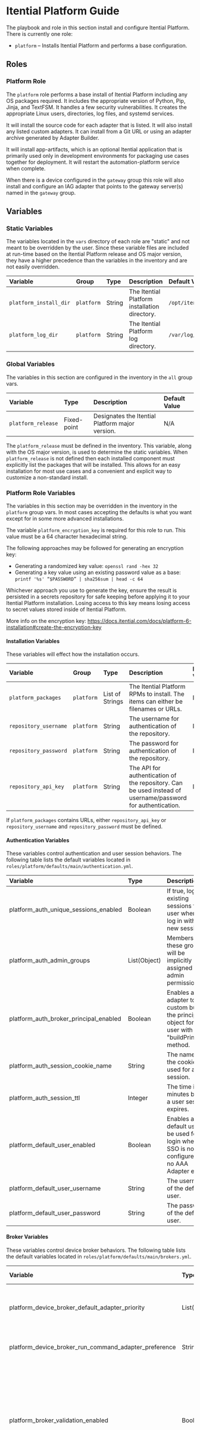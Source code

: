 # Itential Platform Guide

The playbook and role in this section install and configure Itential Platform.  There is currently
one role:

* `platform` – Installs Itential Platform and performs a base configuration.

## Roles

### Platform Role

The `platform` role performs a base install of Itential Platform including any OS packages
required. It includes the appropriate version of Python, Pip, Jinja, and TextFSM. It handles a few
security vulnerabilities. It creates the appropriate Linux users, directories, log files, and
systemd services.

It will install the source code for each adapter that is listed. It will also install any listed
custom adapters. It can install from a Git URL or using an adapter archive generated by Adapter
Builder.

It will install app-artifacts, which is an optional Itential application that is primarily used
only in development environments for packaging use cases together for deployment. It will restart
the automation-platform service when complete.

When there is a device configured in the `gateway` group this role will also install and configure
an IAG adapter that points to the gateway server(s) named in the `gateway` group.

## Variables

### Static Variables

The variables located in the `vars` directory of each role are "static" and not meant to be
overridden by the user.  Since these variable files are included at run-time based on the Itential
Platform release and OS major version, they have a higher precedence than the variables in the
inventory and are not easily overridden.

| Variable | Group | Type | Description | Default Value |
| :------- | :---- | :--- | :---------- | :------------ |
| `platform_install_dir` | `platform` | String | The Itential Platform installation directory. | `/opt/itential/platform/server` |
| `platform_log_dir` | `platform` | String | The Itential Platform log directory. | `/var/log/itential` |

### Global Variables

The variables in this section are configured in the inventory in the `all` group vars.

| Variable | Type | Description | Default Value |
| :------- | :--- | :---------- | :------------ |
| `platform_release` | Fixed-point | Designates the Itential Platform major version. | N/A |

The `platform_release` must be defined in the inventory.  This variable, along with the OS major
version, is used to determine the static variables. When `platform_release` is not defined then each
installed component must explicitly list the packages that will be installed.  This allows for an
easy installation for most use cases and a convenient and explicit way to customize a non-standard
install.

### Platform Role Variables

The variables in this section may be overridden in the inventory in the `platform` group vars. In
most cases accepting the defaults is what you want except for in some more advanced installations.

The variable `platform_encryption_key` is required for this role to run. This value must be a 64
character hexadecimal string.

The following approaches may be followed for generating an encryption key:

- Generating a randomized key value: `openssl rand -hex 32`
- Generating a key value using an existing password value as a base: `printf '%s' “$PASSWORD” | sha256sum | head -c 64`

Whichever approach you use to generate the key, ensure the result is persisted in a secrets
repository for safe keeping before applying it to your Itential Platform installation. Losing
access to this key means losing access to secret values stored inside of Itential Platform.

More info on the encryption key:
<https://docs.itential.com/docs/platform-6-installation#create-the-encryption-key>

#### Installation Variables

These variables will effect how the installation occurs.

| Variable | Group | Type | Description | Default Value |
| :------- | :---- | :--- | :---------- | :------------ |
| `platform_packages` | `platform` | List of Strings | The Itential Platform RPMs to install. The items can either be filenames or URLs. | N/A |
| `repository_username` | `platform` | String | The username for authentication of the repository. | N/A |
| `repository_password` | `platform` | String | The password for authentication of the repository. | N/A |
| `repository_api_key` | `platform` | String | The API for authentication of the repository. Can be used instead of username/password for authentication.| N/A |

If `platform_packages` contains URLs, either `repository_api_key` or `repository_username` and
`repository_password` must be defined.

#### Authentication Variables

These variables control authentication and user session behaviors. The following table lists the
default variables located in `roles/platform/defaults/main/authentication.yml`.

| Variable | Type | Description | Default Value |
| :------- | :--- | :---------- | :------------ |
| platform_auth_unique_sessions_enabled | Boolean | If true, logs out existing sessions for a user when they log in with a new session. | `false` |
| platform_auth_admin_groups | List(Object) | Members of these groups will be implicitly assigned with admin permissions. | { "provenance": "Local AAA", "group": "pronghorn_admin" } |
| platform_auth_broker_principal_enabled | Boolean | Enables a AAA adapter to custom build the principal object for a user with a "buildPrincipal" method. | `false` |
| platform_auth_session_cookie_name | String | The name of the cookie used for a user session. | `token` |
| platform_auth_session_ttl | Integer | The time in minutes before a user session expires. | 60 |
| platform_default_user_enabled | Boolean | Enables a default user to be used for login when SSO is not configured and no AAA Adapter exists. | `true` |
| platform_default_user_username | String | The username of the default user. | `admin` |
| platform_default_user_password | String | The password of the default user. | `admin` |

#### Broker Variables

These variables control device broker behaviors. The following table lists the default variables
located in `roles/platform/defaults/main/brokers.yml`.

| Variable | Type | Description | Default Value |
| :------- | :--- | :---------- | :------------ |
| platform_device_broker_default_adapter_priority | List(String) | A list of adapter types that manages the devices. |  |
| platform_device_broker_run_command_adapter_preference | String | Runs a command on a device. |  |
| platform_broker_validation_enabled | Boolean | If true, the platform will perform strict JSON Schema validation on messages into the brokers and coming back to the broker layer from adapters. | false |

#### Integration Worker Variables

These variables control integration worker behaviors. The following table lists the default
variables located in `roles/platform/defaults/main/integration_worker.yml`.

| Variable | Type | Description | Default Value |
| :------- | :--- | :---------- | :------------ |
| platform_integration_thread_count | Integer | The number of threads available for API requests. | 5 |
| platform_integration_timeout | Integer | The number of milliseconds until an integration request times out. | 15000 |

#### Logger Variables

These variables control logging and syslog integration behaviors. The following table lists the
default variables located in `roles/platform/defaults/main/logging.yml`.

| Variable | Type | Description | Default Value |
| :------- | :--- | :---------- | :------------ |
| platform_log_max_files | Integer | The maximum number of each log file to keep as rotation occurs. | 100 |
| platform_log_max_file_size | Integer | The maximum file size in bytes of each log file before rotation occurs. | 1048576 |
| platform_log_level | String | The minimum log level to display in the log file. | `info` |
| platform_log_dir | String | The absolute directory path where log files are written. | `/var/log/itential/platform` |
| platform_log_filename | String | The name of the primary platform log file. | `platform.log` |
| platform_log_level_console | String | The minimum log level to display in the console (stdout). | `warn` |
| platform_webserver_log_directory | String | The absolute directory path where webserver log files are written. | `/var/log/itential/platform` |
| platform_webserver_log_filename | String | The name of the webserver log file. | `webserver.log` |
| platform_log_level_syslog | String | The minimum log level to send to the syslog server. | `warning` |
| platform_syslog_host | String | The hostname or IP address of the syslog server. | `localhost` |
| platform_syslog_port | Integer | The port number of the syslog server. | 514 |
| platform_syslog_protocol | String | The protocol to use when sending logs to the syslog server. | `udp4` |
| platform_syslog_facility | String | The syslog facility to use when sending logs to the syslog server. | `local0` |
| platform_syslog_type | String | The syslog message format to use when sending logs to the syslog server. | `BSD` |
| platform_syslog_path | String | The path to the syslog server file. | `/dev/log` |
| platform_syslog_pid | String | The process property to include as the process id in the syslog message. | `process.pid` |
| platform_syslog_localhost | String | The hostname to include in the syslog message. | `localhost` |
| platform_syslog_app_name | String | The process property to include as the application name in the syslog message. | `process.title` |
| platform_syslog_eol | String | The end of line character to include in the syslog message. |  |

#### Platform UI Variables

These variables control UI behaviors. The following table lists the default variables located in
`roles/platform/defaults/main/platform_ui.yml`.

| Variable | Type | Description | Default Value |
| :------- | :--- | :---------- | :------------ |
| platform_ui_layout_file | String | Path to the layout file extended in pug templates. |  |
| platform_ui_home_file | String | Path to the HTML file that will be displayed as the home page for the UI. | `node_modules/@itential/iap-ui/build/index.html` |
| platform_ui_login_file | String | Path to the HTML file that will be displayed as the login page for the UI. | `node_modules/@itential/iap-ui/build/index.html` |
| platform_ui_profile_file | String | Path to the HTML file that will be displayed as the profile page for the UI. | `node_modules/@itential/iap-ui/build/index.html` |
| platform_ui_favicon_file | String | Path to the favicon file that will be displayed in the browser tab. | `ui/img/favicon.ico` |
| platform_ui_apple_touch_icon_file | String | Path to the apple touch icon file that will be displayed on iOS devices. | `ui/img/apple-touch-icon.png` |

#### Redis Variables

These variables control Redis integration behaviors. The following table lists the default
variables located in `roles/platform/defaults/main/redis.yml`.

| Variable | Type | Description | Default Value |
| :------- | :--- | :---------- | :------------ |
| platform_redis_db | Integer | The Redis keyspace (database number) to use for the connection. | 0 |
| platform_redis_auth_enabled | String | Flag to enable Redis authentication. | `true` |
| platform_redis_username | String | The username to use when connecting to Redis. | `itential` |
| platform_redis_password | String | The password to use when connecting to Redis. | `itential` |
| platform_redis_max_retries_per_request | Integer |  The maximum number of times to retry a request to Redis when the connection is lost. | 20 |
| platform_redis_max_heartbeat_write_retries | Integer | The maximum number of times to retry writing a heartbeat message to Redis from a service. | 20 |
| platform_redis_host | String | The hostname of the Redis server. Not used when connecting to Redis Sentinels. | `localhost` |
| platform_redis_port | Integer | The port to use when connecting to this Redis instance. | 6379 |
| platform_redis_sentinels | List(Object) | The list of Redis Sentinel servers (hostnames and ports) to use for high availability. |  |
| platform_redis_sentinel_username | String | The username to use when connecting to Sentinel. | `sentineluser` |
| platform_redis_sentinel_password | String | The password to use when connecting to Sentinel. | `sentineluser` |
| platform_redis_name | String | The Redis primary name. This only has meaning when Redis is running with replication enabled. The sentinels will monitor this node and consider it down only when the sentinels agree. Note: The primary name should not include special characters other than: .-_ and no whitespaces. | `itentialmaster` |
| platform_redis_tls | Object | Redis TLS configuration options for secure connections. Refer to NodeJS TLS library for all supported options. |  |

#### SNMP Variables

These variables control SNMP behaviors. The following table lists the default variables located in
`roles/platform/defaults/main/snmp.yml`.

| Variable | Type | Description | Default Value |
| :------- | :--- | :---------- | :------------ |
| platform_snmp_alarm_configs | List(Object) |  | `{ "ip": "localhost", "community": "public", "type": "trap", "properties": { "port": 161, "retries": 1, "timeout": 5000, "transport": "udp4", "trapPort": 162, "version": "V1" } }` |

#### Vault Variables

These variables control Hashicorp Vault integration behaviors. The following table lists the
default variables located in `roles/platform/defaults/main/vault.yml`.

| Variable | Type | Description | Default Value |
| :------- | :--- | :---------- | :------------ |
| platform_configure_vault | Boolean | Flag to enable/disable configuring Vault in Itential Platform | `false` |
| platform_vault_token_dir | String | The directory to store the vault root key in | `{{ platform_install_dir }}/keys` |
| platform_vault_url | String | The URL to the Hashicorp Vault server. | `http://localhost:8200` |
| platform_vault_auth_method | String | The authorization method to connect to Hashicorp Vault. Either token or approle. | `token` |
| platform_vault_role_id | String | Hashicorp Vault Role ID used for AppRole authentication. |  |
| platform_vault_secret_id | String | Hashicorp Vault Secret ID used for AppRole login. |  |
| platform_vault_approle_path | String | The path where the AppRole was enabled. |  |
| platform_vault_token_file | String | The file path to a token file. The token is used for authentication to access Vault secrets. | `{{ platform_vault_token_dir }}/vault.token` |
| platform_vault_secrets_endpoint | String | The endpoint for the Secrets Engine that is used. | `itential/data` |
| platform_vault_read_only | Boolean | If true, only reads secrets from Hashicorp Vault. Otherwise, the platform can write secrets to Vault for storage. | `true` |

#### Webserver Variables

These variables control basic webserver behaviors. The following table lists the default variables
located in `roles/platform/defaults/main/webserver.yml`.

| Variable | Type | Description | Default Value |
| :------- | :--- | :---------- | :------------ |
| platform_webserver_cache_control_enabled | Boolean | A toggle to instruct the webserver to include HTTP cache control headers on the response. | `false` |
| platform_webserver_timeout | Integer | Timeout to use for incoming HTTP requests to the platform API, in milliseconds. | 300000 |
| platform_webserver_response_header_access_control_allow_origin | String | The value of the HTTP Access-Control-Allow-Origin header returned to clients. | `"*"` |
| platform_webserver_http_enabled | Boolean | If true, allows the webserver to respond to insecure HTTP requests. | `true` |
| platform_webserver_http_port | Integer | The port on which the webserver listens for HTTP requests. | 3000 |
| platform_webserver_https_enabled | Boolean | If true, allows the webserver to respond to secure HTTPS requests. | `false` |
| platform_webserver_https_port | Integer | The port on which the webserver listens for HTTPS requests. | 3443 |
| platform_webserver_https_key | String | The path to the public key file used for HTTPS connections. | `/opt/itential/platform/keys/key.pem` |
| platform_webserver_https_passphrase | String | The passphrase for the private key used to enable TLS sessions. |  |
| platform_webserver_https_cert | String | The path to the certificate file used for HTTPS connections. | `/opt/itential/platform/keys/cert.pem` |
| platform_webserver_https_secure_protocol | String | The set of allowed SSL/TLS protocol versions. | `TLSv1_2_method` |
| platform_webserver_https_ciphers | String |  The allowed SSL/TLS cipher suite. | `ECDHE-RSA-AES128-GCM-SHA256:ECDHE-ECDSA-AES128-GCM-SHA256:ECDHE-RSA-AES256-GCM-SHA384:ECDHE-ECDSA-AES256-GCM-SHA384:DHE-RSA-AES128-GCM-SHA256:ECDHE-RSA-AES128-SHA256:DHE-RSA-AES128-SHA256:ECDHE-RSA-AES256-SHA384:DHE-RSA-AES256-SHA384:ECDHE-RSA-AES256-SHA256:DHE-RSA-AES256-SHA256:HIGH:!aNULL:!eNULL:!EXPORT:!DES:!RC4:!MD5:!PSK:!SRP:!CAMELLIA` |
| platform_webserver_https_client_reneg_limit | Integer | Specifies the number of renegotiations that are allowed in a single HTTPS connection. | 3 |
| platform_webserver_https_client_reneg_window | Integer | Specifies the time renegotiation window in seconds for a single HTTPS connection. | 600 |
| platform_webserver_http_allowed_optional_verbs | List(String) | The set of allowed HTTP verbs in addition to those defined in the standard HTTP/1.1 protocol. |  |

#### Workflow Worker Variables

These variables control Workflow Engine behaviors. The following table lists the default variables
located in `roles/platform/defaults/main/workflow_worker.yml`.

| Variable | Type | Description | Default Value |
| :------- | :--- | :---------- | :------------ |
| platform_task_worker_enabled | Boolean | If true, will start working tasks immediately after the server startup process is complete. If false, the task worker must be enabled manually via the UI/API. | `true` |
| platform_job_worker_enabled | Boolean | If true, will allow jobs to be started after the server startup process is complete. If false, API calls to start Jobs will return an error until enabled manually via the UI/API. | `true` |

#### MongoDB Variables

These variables control MongoDB integration behaviors. The following table lists the default
variables located in `roles/platform/defaults/main/mongodb.yml`.

| Variable | Type | Description | Default Value |
| :------- | :--- | :---------- | :------------ |
| platform_mongo_auth_enabled | Boolean | Instructs the MongoDB driver to use the configured username/password when connecting to MongoDB. | `true` |
| platform_mongo_user | String | The username to use when connecting to MongoDB. | `itential` |
| platform_mongo_password | String | The password to use when connecting to MongoDB. | `itential` |
| platform_mongo_auth_db | String | The name of the database that the MongoDB user must authenticate against. |  |
| platform_mongo_bypass_version_check | Boolean | If true, the server will not check if it is connecting to a compatible MongoDB version. | `false` |
| platform_mongo_db_name | String | The name of the MongoDB logical database to connect to. | `itential` |
| platform_mongo_url | String | The MongoDB connection string. For a replica set this will include all members of the replica set. For Mongo Atlas this will be the SRV connection format. | `mongodb://localhost:27017` |
| platform_mongo_tls_enabled | Boolean | Instruct the MongoDB driver to use TLS protocols when connecting to the database. | `false` |
| platform_mongo_tls_allow_invalid_certificates | Boolean | If true, disables the validation checks for TLS certificates on other servers in the cluster and allows the use of invalid or self-signed certificates to connect. | `false` |
| platform_mongo_tls_ca_file | String | The .pem file that contains the root certificate chain from the Certificate Authority. Specify the file name of the .pem file using absolute paths. |  |
| platform_mongo_max_pool_size | Integer | The maximum number of connections in a connection pool. Each application/adapter has its own connection pool. |  |

#### Platform Variables

These variables control core platform behaviors. The following table lists the default variables
located in `roles/platform/defaults/main/platform.yml`.

| Variable | Type | Description | Default Value |
| :------- | :--- | :---------- | :------------ |
| platform_mongodb_root_ca_file_destination | String | Destination as referenced by itential user when connecting from itential host. This is ultimately stored in the mongo database to be read by Itential Platform, therefore this is the location as seen from the Itential Platform host. | `/opt/itential/keys/mongo-rootCA.pem` |
| platform_package_dependencies | List(String) | Required OS packages for install. | `glibc-common, openldap, openldap-clients, openssl, git` |
| platform_python_base_dependencies | List(String) | Required python packages for install. | `pip, setuptools, wheel` |
| platform_python_executable | String | The python executable locations. These will be symlinks to the appropriate executables in /usr/bin. | `/usr/bin/python{{ platform_python_version }}` |
| platform_pip_executable | String | The pip executable locations. These will be symlinks to the appropriate executables in /usr/bin. | `/usr/bin/pip{{ platform_python_version }}` |
| platform_configure_iag_adapters | Boolean | Should the platform configure and add any IAG adapters that it discovers? Based on the presence of devices in the gateway group this will build adapter configs for each that it finds and insert them into the mongo database. | `true` |
| platform_iag_adapter_token_timeout | Integer | If the IAG adapters are configured, set the token timeout. The default value is 3600000 milliseconds (60 minutes). | 3600000 |
| platform_user | String | The default user that runs the server process. | `itential` |
| platform_group | String | The default group that runs the server process. | `itential` |
| platform_upload_using_rsync | Boolean | Flag to determine whether to use rsync when uploading artifacts. | `false` |
| platform_delete_package_lock_file | Boolean | Flag to remove the package-lock.json file before running the NPM install. | `true` |
| platform_disable_git_safe_repo_checks | Boolean | Flag to disable Git safe repo check. | `true` |
| platform_npm_ignore_scripts | Boolean | Flag to prevent the NPM scripts from running when running the NPM install. | `true` |
| platform_app_artifacts_enabled | Boolean | Flag to install app-artifacts. | `false` |
| platform_start_service | Boolean | Flag to determine if the Itential Platform service is started. | `true` |

#### Server Variables

These variables control Itential server behaviors. The following table lists the default variables
located in `roles/platform/defaults/main/server.yml`.

| Variable | Type | Description | Default Value |
| :------- | :--- | :---------- | :------------ |
| platform_profile_id | String | The name of the profile document to load from the MongoDB where legacy configuration properties are stored. Not required for installations that are using environment variables or a properties file. | |
| platform_server_id | String | An identifier for the server instance. This is used to uniquely identify the server in a multi-server environment. If not provided, the server will generate one on startup. | `{{ inventory_hostname }}` |
| platform_services | List | A whitelist of services (applications/adapters) to initialize on startup of the platform. If no value is given, all services will be initialized. |  |
| platform_service_blacklist | List | The service type that will be denied CRUD operation access. |  |
| platform_encrypted | Boolean | Indicates whether the platform is using encrypted code files. | `true` |
| platform_shutdown_timeout | Integer | The amount of time a service should wait before shutting down, in seconds. | 3 |
| platform_service_launch_delay | Integer | The application/adapter launch delay, in seconds. | 1 |
| platform_service_launch_timeout | Integer | The application/adapter launch timeout, in seconds. | 600 |
| platform_service_health_check_interval | Integer | How often to update service health, measured in seconds. | 5 |
| platform_service_health_check_unhealthy_threshold | Integer | The number of failed health checks in a row before a service is considered to be “unhealthy”. | 3 |
| platform_dead_process_check_enabled | Boolean | If true, the platform will periodically check for dead processes. | `false` |
| platform_dead_process_check_interval | Integer | How often to check if application/adapter stopped sending healthcheck pings, in seconds. | 5 |
| platform_dead_process_max_period | Integer | Maximum time period for application/adapter without sending healthcheck ping, in seconds. | 15 |
| platform_service_crash_recovery_max_retries | Integer | Specifies the amount of times services will retry on crash before stopping. | 10 |
| platform_service_crash_recovery_reset_retries_after_ms | Integer | Specifies the amount of times between each retry before the count will reset in milliseconds. | 60000 |
| platform_external_request_timeout | Integer | The timeout for external API requests, in seconds. | 5 |
| platform_device_count_polling_interval | Integer | The interval for how often IAP polls for the number of devices, in hours. | 24 |
| platform_audit_enabled | Boolean | If true, the platform will track detailed audit events. | `false` |

## Building the Inventory

### Example Inventory - Single Itential Platform Node

To install and configure Itential Platform, add a `platform` group and host(s) to your inventory
and configure the `platform_release` and `platform_packages`. The URLs in `platform_packages`
supports Sonatype Nexus, JFrog Artifactory and Gitlab. It is recommended to use
`repository_username` and `repository_password` for Nexus and `repository_api_key` for
Artifactory and Gitlab.  The following inventory shows a basic Itential Platform configuration
with a single node.

```yaml
all:
  vars:
    platform_release: 6

  children:
    platform:
      hosts:
        <host1>:
          ansible_host: <addr1>
      vars:
        platform_encryption_key: <openssl rand -hex 32> # 64-length hex string, representing a 256-bit AES  encryption key.
        platform_packages:
          - <rpm1>
          - <rpmN>
```

### Example Inventory - Install Adapters

To install Itential adapters, add the `platform_adapters` flag to the `platform` group and set it
to `true`, and configure the adapters in the `platform_adapters` variable.

```yaml
all:
  vars:
    platform_release: 6

  children:
    platform:
      hosts:
        <host1>:
          ansible_host: <addr1>
      vars:
        platform_encryption_key: <openssl rand -hex 32> # 64-length hex string, representing a 256-bit AES  encryption key.
        platform_packages:
          - <rpm1>
          - <rpmN>
        platform_adapters:
          - <git_repo1>
          - <git_repoN>
          - <zip_archive1>
          - <zip_archiveN>
```

### Example Inventory - Install App-Artifact

To install App-Artifacts, add the `platform_app_artifacts_enabled` flag to the `platform` group and
set it to `true` and configure the `platform_app_artifacts_source_file`.

```yaml
all:
  vars:
    platform_release: 6

  children:
    platform:
      hosts:
        host1:
          ansible_host: addr1
      vars:
        platform_encryption_key: <openssl rand -hex 32> # 64-length hex string, representing a 256-bit AES  encryption key.
        platform_app_artifacts_enabled: true
        platform_app_artifacts_source_file: archive1
```

### Example Inventory - Use Hashicorp Vault

To configure the Platform to integrate with Hashicorp Vault for secrets management

```yaml
all:
  vars:
    platform_release: 6

  children:
    platform:
      hosts:
        <host1>:
          ansible_host: <addr1>
      vars:
        platform_encryption_key: <openssl rand -hex 32> # 64-length hex string, representing a 256-bit AES  encryption key.
        platform_configure_vault: true
        platform_vault_url: http://hashi-vault-example.com:8200
```

## Running the Playbook

To execute all Platform roles, run the `platform` playbook:

```bash
ansible-playbook itential.deployer.platform -i <inventory>
```

The Platform playbook and role supports the following tags:

| Tag | Tasks |
| :-- | :---- |
| configure_os | Create required accounts and directories<br>Configure sudoers and firewalld |
| install_dependencies | Install NodeJS and Python |
| install_nodejs | Install NodeJS |
| install_python | Install Python |
| install_platform | Install Itential Platform |
| install_adapters | Install Itential Platform adapters |
| install_app_artifacts | Install Itential Platform App Artifacts |
| configure_selinux | Configure SELinux |
| configure_vault | Configure Hashicorp Vault |
| configure_platform | Configure Itential Platform systemd service and properties file |

For example, to regenerate the systemd service script and platform.properties file run the platform
playbook with the `configure_platform` tag:

```bash
ansible-playbook itential.deployer.platform -i <inventory> --tags configure_platform
```
